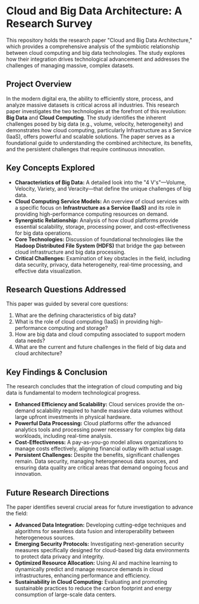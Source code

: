 # Cloud and Big Data Architecture: A Research Survey

This repository holds the research paper "Cloud and Big Data Architecture," which provides a comprehensive analysis of the symbiotic relationship between cloud computing and big data technologies. The study explores how their integration drives technological advancement and addresses the challenges of managing massive, complex datasets.

## Project Overview

In the modern digital era, the ability to efficiently store, process, and analyze massive datasets is critical across all industries. This research paper investigates the two technologies at the forefront of this revolution: **Big Data** and **Cloud Computing**. The study identifies the inherent challenges posed by big data (e.g., volume, velocity, heterogeneity) and demonstrates how cloud computing, particularly Infrastructure as a Service (IaaS), offers powerful and scalable solutions. The paper serves as a foundational guide to understanding the combined architecture, its benefits, and the persistent challenges that require continuous innovation.

## Key Concepts Explored

*   **Characteristics of Big Data:** A detailed look into the "4 V's"—Volume, Velocity, Variety, and Veracity—that define the unique challenges of big data.
*   **Cloud Computing Service Models:** An overview of cloud services with a specific focus on **Infrastructure as a Service (IaaS)** and its role in providing high-performance computing resources on demand.
*   **Synergistic Relationship:** Analysis of how cloud platforms provide essential scalability, storage, processing power, and cost-effectiveness for big data operations.
*   **Core Technologies:** Discussion of foundational technologies like the **Hadoop Distributed File System (HDFS)** that bridge the gap between cloud infrastructure and big data processing.
*   **Critical Challenges:** Examination of key obstacles in the field, including data security, privacy, data heterogeneity, real-time processing, and effective data visualization.

## Research Questions Addressed

This paper was guided by several core questions:

1.  What are the defining characteristics of big data?
2.  What is the role of cloud computing (IaaS) in providing high-performance computing and storage?
3.  How are big data and cloud computing associated to support modern data needs?
4.  What are the current and future challenges in the field of big data and cloud architecture?

## Key Findings & Conclusion

The research concludes that the integration of cloud computing and big data is fundamental to modern technological progress.

*   **Enhanced Efficiency and Scalability:** Cloud services provide the on-demand scalability required to handle massive data volumes without large upfront investments in physical hardware.
*   **Powerful Data Processing:** Cloud platforms offer the advanced analytics tools and processing power necessary for complex big data workloads, including real-time analysis.
*   **Cost-Effectiveness:** A pay-as-you-go model allows organizations to manage costs effectively, aligning financial outlay with actual usage.
*   **Persistent Challenges:** Despite the benefits, significant challenges remain. Data security, managing heterogeneous data sources, and ensuring data quality are critical areas that demand ongoing focus and innovation.

## Future Research Directions

The paper identifies several crucial areas for future investigation to advance the field:

*   **Advanced Data Integration:** Developing cutting-edge techniques and algorithms for seamless data fusion and interoperability between heterogeneous sources.
*   **Emerging Security Protocols:** Investigating next-generation security measures specifically designed for cloud-based big data environments to protect data privacy and integrity.
*   **Optimized Resource Allocation:** Using AI and machine learning to dynamically predict and manage resource demands in cloud infrastructures, enhancing performance and efficiency.
*   **Sustainability in Cloud Computing:** Evaluating and promoting sustainable practices to reduce the carbon footprint and energy consumption of large-scale data centers.
